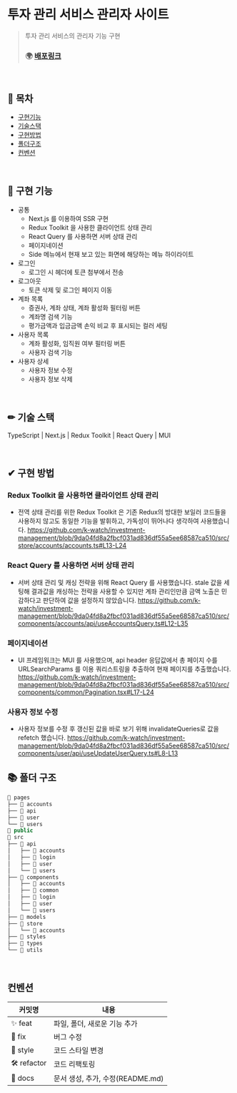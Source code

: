 # 투자 관리 서비스 관리자 사이트

> 투자 관리 서비스의 관리자 기능 구현
>
> ### 🌍 [배포링크](https://investment-management.vercel.app/)

<br/>

## 📖 목차

- [구현기능](#-구현-기능)
- [기술스택](#-기술-스택)
- [구현방법](#-구현-방법)
- [폴더구조](#-폴더-구조)
- [컨벤션](#컨벤션)

</br>

## 🚀 구현 기능

- 공통
  - Next.js 를 이용하여 SSR 구현
  - Redux Toolkit 을 사용한 클라이언트 상태 관리
  - React Query 를 사용하면 서버 상태 관리
  - 페이지네이션
  - Side 메뉴에서 현재 보고 있는 화면에 해당하는 메뉴 하이라이트
- 로그인
  - 로그인 시 헤더에 토큰 첨부에서 전송
- 로그아웃
  - 토큰 삭제 및 로그인 페이지 이동
- 계좌 목록
  - 증권사, 계좌 상태, 계좌 활성화 필터링 버튼
  - 계좌명 검색 기능
  - 평가금액과 입금금액 손익 비교 후 표시되는 컬러 세팅
- 사용자 목록
  - 계좌 활성화, 임직원 여부 필터링 버튼
  - 사용자 검색 기능
- 사용자 상세
  - 사용자 정보 수정
  - 사용자 정보 삭제

</br>

## ✏ 기술 스택

TypeScript | Next.js | Redux Toolkit | React Query | MUI

 </br>
 
## ✔ 구현 방법
 ### Redux Toolkit 을 사용하면 클라이언트 상태 관리
- 전역 상태 관리를 위한 Redux Toolkit 은 기존 Redux의 방대한 보일러 코드들을 사용하지 않고도 동일한 기능을 발휘하고, 가독성이 뛰어나다 생각하여 사용했습니다. 
https://github.com/k-watch/investment-management/blob/9da04fd8a2fbcf031ad836df55a5ee68587ca510/src/store/accounts/accounts.ts#L13-L24

### React Query 를 사용하면 서버 상태 관리

- 서버 상태 관리 및 캐싱 전략을 위해 React Query 를 사용했습니다. stale 값을 세팅해 결과값을 캐싱하는 전략을 사용할 수 있지만 계좌 관리인만큼 금액 노출은 민감하다고 판단하여 값을 설정하지 않았습니다.
  https://github.com/k-watch/investment-management/blob/9da04fd8a2fbcf031ad836df55a5ee68587ca510/src/components/accounts/api/useAccountsQuery.ts#L12-L35

### 페이지네이션

- UI 프레임워크는 MUI 를 사용했으며, api header 응답값에서 총 페이지 수를 URLSearchParams 를 이용 쿼리스트링을 추출하여 현재 페이지를 추출했습니다.
  https://github.com/k-watch/investment-management/blob/9da04fd8a2fbcf031ad836df55a5ee68587ca510/src/components/common/Pagination.tsx#L17-L24

### 사용자 정보 수정

- 사용자 정보를 수정 후 갱신된 값을 바로 보기 위해 invalidateQueries로 값을 refetch 했습니다.
  https://github.com/k-watch/investment-management/blob/9da04fd8a2fbcf031ad836df55a5ee68587ca510/src/components/user/api/useUpdateUserQuery.ts#L8-L13
  </br>

## 📚 폴더 구조

```jsx
📂 pages
├── 📂 accounts
├── 📂 api
├── 📂 user
└── 📂 users
📂 public
📂 src
├── 📂 api
│   ├── 📂 accounts
│   ├── 📂 login
│   ├── 📂 user
│   └── 📂 users
├── 📂 components
│   ├── 📂 accounts
│   ├── 📂 common
│   ├── 📂 login
│   ├── 📂 user
│   └── 📂 users
├── 📂 models
├── 📂 store
│   └── 📂 accounts
├── 📂 styles
├── 📂 types
└── 📂 utils
```

</br>

## 컨벤션

| 커밋명     | 내용                             |
| ---------- | -------------------------------- |
| ✨ feat    | 파일, 폴더, 새로운 기능 추가     |
| 🐛 fix     | 버그 수정                        |
| 💄 style   | 코드 스타일 변경                 |
| 🛠 refactor | 코드 리팩토링                    |
| 📝 docs    | 문서 생성, 추가, 수정(README.md) |
